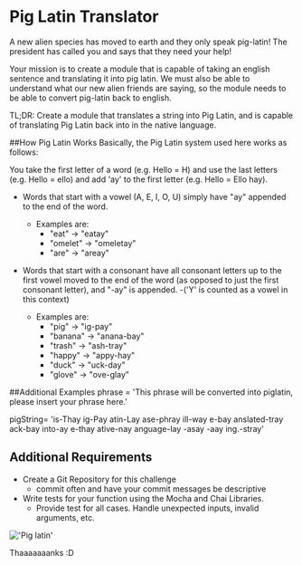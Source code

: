 # Pig Latin Translator
A new alien species has moved to earth and they only speak pig-latin! The president has called you and says that they need your help!

Your mission is to create a module that is capable of taking an english sentence and translating it into pig latin. We must also be able to understand what our new alien friends are saying, so the module needs to be able to convert pig-latin back to english.

TL;DR: Create a module that translates a string into Pig Latin, and is capable of translating Pig Latin back into in the native language.

##How Pig Latin Works
Basically, the Pig Latin system used here works as follows:

You take the first letter of a word (e.g. Hello = H) and use the last letters (e.g. Hello = ello) and add 'ay' to the first letter (e.g. Hello = Ello hay). 

- Words that start with a vowel (A, E, I, O, U) simply have "ay" appended to the end of the word.
     - Examples are:
          - "eat" → "eatay"
          - "omelet" → "omeletay"
          - "are" → "areay" 

- Words that start with a consonant have all consonant letters up to the first vowel moved to the end of the word (as opposed to just the first consonant letter), and "-ay" is appended.
     -('Y' is counted as a vowel in this context)
     - Examples are:
          - "pig" → "ig-pay"
          - "banana" → "anana-bay"
          - "trash" → "ash-tray"
          - "happy" → "appy-hay"
          - "duck" → "uck-day"
          - "glove" → "ove-glay"

##Additional Examples
phrase = 'This phrase will be converted into piglatin, please insert your phrase here.'

pigString= 'is-Thay ig-Pay atin-Lay ase-phray ill-way e-bay anslated-tray ack-bay into-ay e-thay ative-nay anguage-lay -asay -aay ing.-stray'
    
## Additional Requirements
- Create a Git Repository for this challenge
    - commit often and have your commit messages be descriptive
- Write tests for your function using the Mocha and Chai Libraries.
  - Provide test for all cases. Handle unexpected inputs, invalid arguments, etc.

!['Pig latin'](https://media.giphy.com/media/c2rJA8UVBVodi/giphy.gif)

Thaaaaaaanks :D
